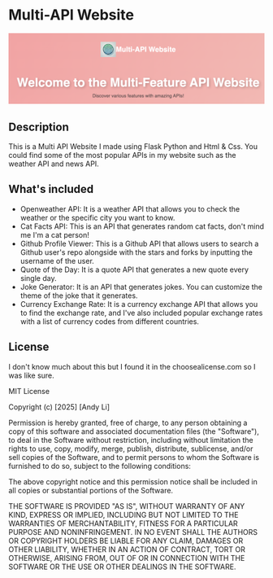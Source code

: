 # Multi-API Website 
![alt text](images/titlescreen.jpeg)
## Description
This is a Multi API Website I made using Flask Python and Html & Css. You could find some of the most popular APIs in my website such as the weather API and news API.
## What's included
- Openweather API:
  It is a weather API that allows you to check the weather or the specific city you want to know.
- Cat Facts API:
  This is an API that generates random cat facts, don't mind me I'm a cat person!
- Github Profile Viewer:
  This is a Github API that allows users to search a Github user's repo alongside with the stars and forks by inputting the username of the user.
- Quote of the Day:
  It is a quote API that generates a new quote every single day.
- Joke Generator:
  It is an API that generates jokes. You can customize the theme of the joke that it generates.
- Currency Exchange Rate:
  It is a currency exchange API that allows you to find the exchange rate, and I've also included popular exchange rates with a list of currency codes from different countries. 
## License
I don't know much about this but I found it in the choosealicense.com so I was like sure. 

MIT License

Copyright (c) [2025] [Andy Li]

Permission is hereby granted, free of charge, to any person obtaining a copy
of this software and associated documentation files (the "Software"), to deal
in the Software without restriction, including without limitation the rights
to use, copy, modify, merge, publish, distribute, sublicense, and/or sell
copies of the Software, and to permit persons to whom the Software is
furnished to do so, subject to the following conditions:

The above copyright notice and this permission notice shall be included in all
copies or substantial portions of the Software.

THE SOFTWARE IS PROVIDED "AS IS", WITHOUT WARRANTY OF ANY KIND, EXPRESS OR
IMPLIED, INCLUDING BUT NOT LIMITED TO THE WARRANTIES OF MERCHANTABILITY,
FITNESS FOR A PARTICULAR PURPOSE AND NONINFRINGEMENT. IN NO EVENT SHALL THE
AUTHORS OR COPYRIGHT HOLDERS BE LIABLE FOR ANY CLAIM, DAMAGES OR OTHER
LIABILITY, WHETHER IN AN ACTION OF CONTRACT, TORT OR OTHERWISE, ARISING FROM,
OUT OF OR IN CONNECTION WITH THE SOFTWARE OR THE USE OR OTHER DEALINGS IN THE
SOFTWARE.
